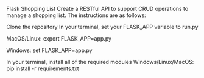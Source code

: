 Flask Shopping List
Create a RESTful API to support CRUD operations to manage a shopping list. The instructions are as follows:

Clone the repository
In your terminal, set your FLASK_APP variable to run.py

MacOS/Linux:
export FLASK_APP=app.py

Windows:
set FLASK_APP=app.py

In your terminal, install all of the required modules
Windows/Linux/MacOS:
pip install -r requirements.txt